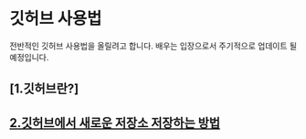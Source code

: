 # 깃허브 사용법
전반적인 깃허브 사용법을 올릴려고 합니다. 배우는 입장으로서 주기적으로 업데이트 될 예정입니다.

## [1.깃허브란?]

## [2.깃허브에서 새로운 저장소 저장하는 방법](https://github.com/dIronmanb/How_to_use_Github/tree/main/02_01.Create_New_Store_in_Github)

